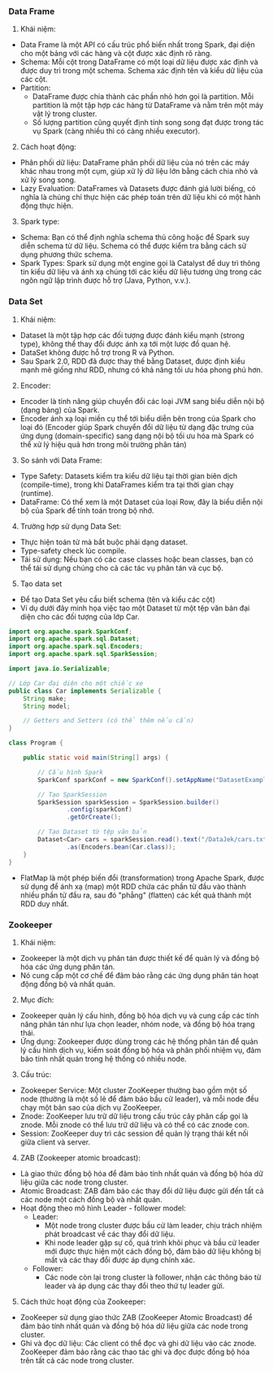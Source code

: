 ### Data Frame
1. Khái niệm:
- Data Frame là một API có cấu trúc phổ biến nhất trong Spark, đại diện cho một bảng với các hàng và cột được xác định rõ ràng.
- Schema: Mỗi cột trong DataFrame có một loại dữ liệu được xác định và được duy trì trong một schema. Schema xác định tên và kiểu dữ liệu của các cột.
- Partition:
  + DataFrame được chia thành các phần nhỏ hơn gọi là partition. Mỗi partition là một tập hợp các hàng từ DataFrame và nằm trên một máy vật lý trong cluster.
  + Số lượng partition cũng quyết định tính song song đạt được trong tác vụ Spark (càng nhiều thì có càng nhiều executor).

2. Cách hoạt động:
- Phân phối dữ liệu: DataFrame phân phối dữ liệu của nó trên các máy khác nhau trong một cụm, giúp xử lý dữ liệu lớn bằng cách chia nhỏ và xử lý song song.
- Lazy Evaluation: DataFrames và Datasets được đánh giá lười biếng, có nghĩa là chúng chỉ thực hiện các phép toán trên dữ liệu khi có một hành động thực hiện.

3. Spark type:
- Schema: Bạn có thể định nghĩa schema thủ công hoặc để Spark suy diễn schema từ dữ liệu. Schema có thể được kiểm tra bằng cách sử dụng phương thức schema.
- Spark Types: Spark sử dụng một engine gọi là Catalyst để duy trì thông tin kiểu dữ liệu và ánh xạ chúng tới các kiểu dữ liệu tương ứng trong các ngôn ngữ lập trình được hỗ trợ (Java, Python, v.v.).

### Data Set
1. Khái niệm:
- Dataset là một tập hợp các đối tượng được đánh kiểu mạnh (strong type), không thể thay đổi được ánh xạ tới một lược đồ quan hệ.
- DataSet không được hỗ trợ trong R và Python.
- Sau Spark 2.0, RDD đã được thay thế bằng Dataset, được định kiểu mạnh mẽ giống như RDD, nhưng có khả năng tối ưu hóa phong phú hơn.

2. Encoder:
- Encoder là tính năng giúp chuyển đổi các loại JVM sang biểu diễn nội bộ (dạng bảng) của Spark.
- Encoder ánh xạ loại miền cụ thể tới biểu diễn bên trong của Spark cho loại đó (Encoder giúp Spark chuyển đổi dữ liệu từ dạng đặc trưng của ứng dụng (domain-specific) sang dạng nội bộ tối ưu hóa mà Spark có thể xử lý hiệu quả hơn trong môi trường phân tán)

3. So sánh với Data Frame:
- Type Safety: Datasets kiểm tra kiểu dữ liệu tại thời gian biên dịch (compile-time), trong khi DataFrames kiểm tra tại thời gian chạy (runtime).
- DataFrame: Có thể xem là một Dataset của loại Row, đây là biểu diễn nội bộ của Spark để tính toán trong bộ nhớ.

4. Trường hợp sử dụng Data Set:
- Thực hiện toán tử mà bắt buộc phải dạng dataset.
- Type-safety check lúc compile.
- Tái sử dụng: Nếu bạn có các case classes hoặc bean classes, bạn có thể tái sử dụng chúng cho cả các tác vụ phân tán và cục bộ.

5. Tạo data set
- Để tạo Data Set yêu cầu biết schema (tên và kiểu các cột)
- Ví dụ dưới đây minh họa việc tạo một Dataset từ một tệp văn bản đại diện cho các đối tượng của lớp Car.
```java
import org.apache.spark.SparkConf;
import org.apache.spark.sql.Dataset;
import org.apache.spark.sql.Encoders;
import org.apache.spark.sql.SparkSession;

import java.io.Serializable;

// Lớp Car đại diện cho một chiếc xe
public class Car implements Serializable {
    String make;
    String model;

    // Getters and Setters (có thể thêm nếu cần)
}

class Program {

    public static void main(String[] args) {

        // Cấu hình Spark
        SparkConf sparkConf = new SparkConf().setAppName("DatasetExample");

        // Tạo SparkSession
        SparkSession sparkSession = SparkSession.builder()
                .config(sparkConf)
                .getOrCreate();

        // Tạo Dataset từ tệp văn bản
        Dataset<Car> cars = sparkSession.read().text("/DataJek/cars.txt")
                .as(Encoders.bean(Car.class));
    }
}
```

- FlatMap là một phép biến đổi (transformation) trong Apache Spark, được sử dụng để ánh xạ (map) một RDD chứa các phần tử đầu vào thành nhiều phần tử đầu ra, sau đó "phẳng" (flatten) các kết quả thành một RDD duy nhất.

### Zookeeper

1. Khái niệm:
- Zookeeper là một dịch vụ phân tán được thiết kế để quản lý và đồng bộ hóa các ứng dụng phân tán. 
- Nó cung cấp một cơ chế để đảm bảo rằng các ứng dụng phân tán hoạt động đồng bộ và nhất quán.

2. Mục đích:
- Zookeeper quản lý cấu hình, đồng bộ hóa dịch vụ và cung cấp các tính năng phân tán như lựa chọn leader, nhóm node, và đồng bộ hóa trạng thái.
- Ứng dụng: Zookeeper được dùng trong các hệ thống phân tán để quản lý cấu hình dịch vụ, kiểm soát đồng bộ hóa và phân phối nhiệm vụ, đảm bảo tính nhất quán trong hệ thống có nhiều node.

3. Cấu trúc:
- Zookeeper Service: Một cluster ZooKeeper thường bao gồm một số node (thường là một số lẻ để đảm bảo bầu cử leader), và mỗi node đều chạy một bản sao của dịch vụ ZooKeeper.
- Znode: ZooKeeper lưu trữ dữ liệu trong cấu trúc cây phân cấp gọi là znode. Mỗi znode có thể lưu trữ dữ liệu và có thể có các znode con.
- Session: ZooKeeper duy trì các session để quản lý trạng thái kết nối giữa client và server.

4. ZAB (Zookeeper atomic broadcast):
- Là giao thức đồng bộ hóa để đảm bảo tính nhất quán và đồng bộ hóa dữ liệu giữa các node trong cluster.
- Atomic Broadcast: ZAB đảm bảo các thay đổi dữ liệu được gửi đến tất cả các node một cách đồng bộ và nhất quán.
- Hoạt động theo mô hình Leader - follower model:
  + Leader: 
    + Một node trong cluster được bầu cử làm leader, chịu trách nhiệm phát broadcast về các thay đổi dữ liệu.
    + Khi node leader gặp sự cố, quá trình khôi phục và bầu cử leader mới được thực hiện một cách đồng bộ, đảm bảo dữ liệu không bị mất và các thay đổi được áp dụng chính xác.
  + Follower:
    + Các node còn lại trong cluster là follower, nhận các thông báo từ leader và áp dụng các thay đổi theo thứ tự leader gửi.

5. Cách thức hoạt động của Zookeeper:
- ZooKeeper sử dụng giao thức ZAB (ZooKeeper Atomic Broadcast) để đảm bảo tính nhất quán và đồng bộ hóa dữ liệu giữa các node trong cluster.
- Ghi và đọc dữ liệu: Các client có thể đọc và ghi dữ liệu vào các znode. ZooKeeper đảm bảo rằng các thao tác ghi và đọc được đồng bộ hóa trên tất cả các node trong cluster.